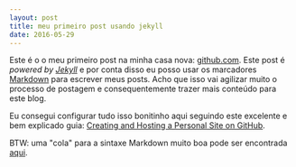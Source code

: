 ```yaml
---
layout: post
title: meu primeiro post usando jekyll
date: 2016-05-29
---
```


Este é o o meu primeiro post na minha casa nova: [github.com](https://github.com). Este post é
*powered by [Jekyll](http://jekyllrb.com)* e por conta disso eu posso usar os marcadores
[Markdown](https://github.com/adam-p/markdown-here/wiki/Markdown-Cheatsheet) para escrever meus posts.
Acho que isso vai agilizar muito o processo de postagem e consequentemente trazer mais conteúdo para este blog.

Eu consegui configurar tudo isso bonitinho aqui seguindo este excelente e bem explicado guia: [Creating and Hosting a Personal Site on GitHub](http://jmcglone.com/guides/github-pages/).

BTW: uma "cola" para a sintaxe Markdown muito boa pode ser encontrada [aqui](http://packetlife.net/media/library/16/Markdown.pdf).
